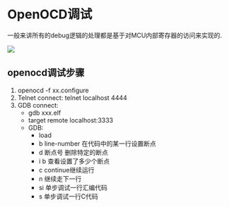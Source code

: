 # OpenOCD调试

一般来讲所有的debug逻辑的处理都是基于对MCU内部寄存器的访问来实现的.

![](D:\notes\markdown\7.OpenOCD调试\7.调试结构.png)

## openocd调试步骤

1. openocd -f xx.configure
2. Telnet connect: telnet localhost 4444
3. GDB connect:
   * gdb xxx.elf
   * target remote localhost:3333
   * GDB:
     * load
     * b line-number    在代码中的某一行设置断点
     * d 断点号    删除特定的断点
     * i b    查看设置了多少个断点
     * c    continue继续运行
     * n    继续走下一行
     * si    单步调试一行汇编代码
     * s    单步调试一行C代码

